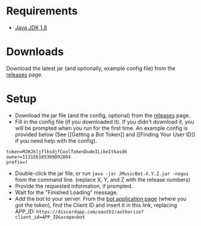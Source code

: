 # Requirements
* [Java JDK 1.8](https://www.google.com/#q=download+jdk+8)

# Downloads
Download the latest jar (and optionally, example config file) from the [releases](https://github.com/jagrosh/MusicBot/releases) page.

# Setup
* Download the jar file (and the config, optional) from the [releases](https://github.com/jagrosh/MusicBot/releases) page.
* Fill in the config file (if you downloaded it). If you didn't download it, you will be prompted when you run for the first time. An example config is provided below (See [[Getting a Bot Token]] and [[Finding Your User ID]] if you need help with the config).
```
token=MJHJkljflksdjfCoolTokenDudeILikeItkasdk
owner=113156185389092864
prefix=!
```
* Double-click the jar file, or run `java -jar JMusicBot-X.Y.Z.jar -nogui` from the command line. (replace X, Y, and Z with the release numbers)
* Provide the requested information, if prompted.
* Wait for the "Finished Loading" message.
* Add the bot to your server. From the [bot application page](https://discordapp.com/developers/applications/me) (where you got the token), find the Client ID and insert it in this link, replacing APP_ID: `​https://discordapp.com/oauth2/authorize?client_id=APP_ID&scope=bot`
